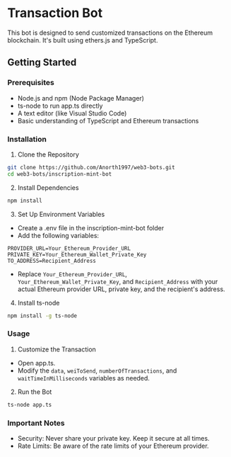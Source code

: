 # Transaction Bot
This bot is designed to send customized transactions on the Ethereum blockchain. It's built using ethers.js and TypeScript.

## Getting Started
### Prerequisites
- Node.js and npm (Node Package Manager)
- ts-node to run app.ts directly
- A text editor (like Visual Studio Code)
- Basic understanding of TypeScript and Ethereum transactions
### Installation
1. Clone the Repository

```bash
git clone https://github.com/Anorth1997/web3-bots.git
cd web3-bots/inscription-mint-bot
```
2. Install Dependencies

```bash
npm install
```

3. Set Up Environment Variables
- Create a .env file in the inscription-mint-bot folder
- Add the following variables:
```
PROVIDER_URL=Your_Ethereum_Provider_URL
PRIVATE_KEY=Your_Ethereum_Wallet_Private_Key
TO_ADDRESS=Recipient_Address
```

- Replace `Your_Ethereum_Provider_URL`, `Your_Ethereum_Wallet_Private_Key`, and `Recipient_Address` with your actual Ethereum provider URL, private key, and the recipient's address.

4. Install ts-node
```bash
npm install -g ts-node
```

### Usage
1. Customize the Transaction

- Open app.ts.
- Modify the `data`, `weiToSend`, `numberOfTransactions`, and `waitTimeInMilliseconds` variables as needed.
2. Run the Bot

```bash
ts-node app.ts
```
### Important Notes
- Security: Never share your private key. Keep it secure at all times.
- Rate Limits: Be aware of the rate limits of your Ethereum provider.
